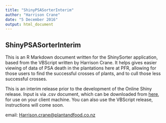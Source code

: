 ```yaml
---
title: "ShinyPSASorterInterim"
author: "Harrison Crane"
date: "5 December 2016"
output: html_document
---
```


## ShinyPSASorterInterim

This is an R Markdown document written for the ShinySorter application, based from the VBScript written by Harrison Crane. It helps gives easier viewing of data of PSA death in the plantations here at PFR, allowing for those users to find the successful crosses of plants, and to cull those less successful crosses.

This is an interim release prior to the development of the Online Shiny release. Input is via .csv document, which can be downloaded from <a href="http://shiny.powerplant.pfr.co.nz/PsaBlockSummary/">here</a>, for use on your client machine. You can also use the VBScript release, instructions will come soon.

email: Harrison.crane@plantandfood.co.nz